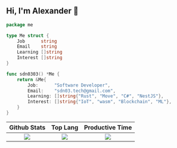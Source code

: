 ## Hi, I'm Alexander 👋 

```go
package me

type Me struct {
	Job      string
	Email    string
	Learning []string
	Interest []string
}

func sdn0303() *Me {
	return &Me{
		Job:      "Software Developer",
		Email:    "sdn03.tech@gmail.com",
		Learning: []string{"Rust", "Move", "C#", "NestJS"},
		Interest: []string{"IoT", "wasm", "Blockchain", "ML"},
	}
}
```

|Github Stats|Top Lang|Productive Time|
|:---:|:---:|:---:|
|![](https://github-readme-stats-sigma-five.vercel.app/api?username=pichtranst123&count_private=true&show_icons=true&theme=dracula)|![](https://github-profile-summary-cards.vercel.app/api/cards/repos-per-language?username=pichtranst123&theme=dracula)|![](https://github-profile-summary-cards.vercel.app/api/cards/productive-time?username=pichtranst123&theme=dracula)|
